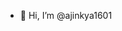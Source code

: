 - 👋 Hi, I’m @ajinkya1601

<!---
ajinkya1601/ajinkya1601 is a ✨ special ✨ repository because its `README.md` (this file) appears on your GitHub profile.
You can click the Preview link to take a look at your changes.
--->
